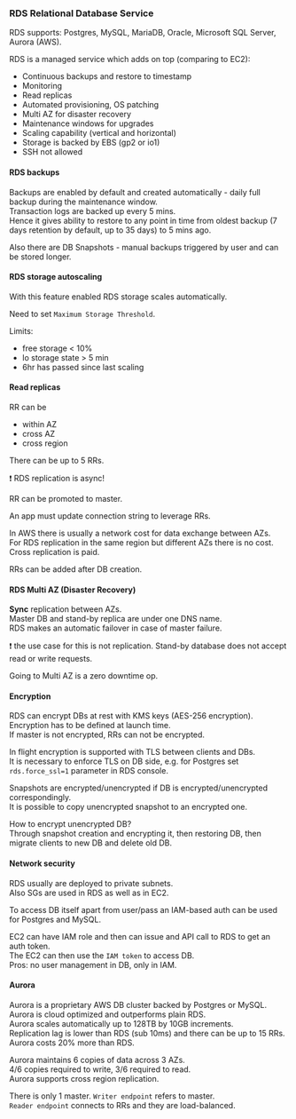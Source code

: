 ### RDS Relational Database Service
RDS supports: Postgres, MySQL, MariaDB, Oracle, Microsoft SQL Server, Aurora (AWS).

RDS is a managed service which adds on top (comparing to EC2):
* Continuous backups and restore to timestamp
* Monitoring
* Read replicas
* Automated provisioning, OS patching
* Multi AZ for disaster recovery
* Maintenance windows for upgrades
* Scaling capability (vertical and horizontal)
* Storage is backed by EBS (gp2 or io1)
* SSH not allowed


#### RDS backups
Backups are enabled by default and created automatically - daily full backup during the maintenance window.\
Transaction logs are backed up every 5 mins.\
Hence it gives ability to restore to any point in time from oldest backup (7 days retention by default, up to 35 days) to 5 mins ago.

Also there are DB Snapshots - manual backups triggered by user and can be stored longer.

#### RDS storage autoscaling
With this feature enabled RDS storage scales automatically.

Need to set `Maximum Storage Threshold`.

Limits:
* free storage < 10%
* lo storage state > 5 min
* 6hr has passed since last scaling

#### Read replicas
RR can be
* within AZ
* cross AZ
* cross region

There can be up to 5 RRs.

:exclamation: RDS replication is async!

RR can be promoted to master.

An app must update connection string to leverage RRs.

In AWS there is usually a network cost for data exchange between AZs.\
For RDS replication in the same region but different AZs there is no cost.\
Cross replication is paid.

RRs can be added after DB creation.

#### RDS Multi AZ (Disaster Recovery)
**Sync** replication between AZs.\
Master DB and stand-by replica are under one DNS name.\
RDS makes an automatic failover in case of master failure.

:exclamation: the use case for this is not replication.
Stand-by database does not accept read or write requests.

Going to Multi AZ is a zero downtime op.

#### Encryption
RDS can encrypt DBs at rest with KMS keys (AES-256 encryption).\
Encryption has to be defined at launch time.\
If master is not encrypted, RRs can not be encrypted.

In flight encryption is supported with TLS between clients and DBs.\
It is necessary to enforce TLS on DB side, e.g. for Postgres set `rds.force_ssl=1` parameter in RDS console.

Snapshots are encrypted/unencrypted if DB is encrypted/unencrypted correspondingly.\
It is possible to copy unencrypted snapshot to an encrypted one.

How to encrypt unencrypted DB?\
Through snapshot creation and encrypting it, then restoring DB, then migrate clients to new DB and delete old DB.

#### Network security
RDS usually are deployed to private subnets.\
Also SGs are used in RDS as well as in EC2.

To access DB itself apart from user/pass an IAM-based auth can be used for Postgres and MySQL.

EC2 can have IAM role and then can issue and API call to RDS to get an auth token.\
The EC2 can then use the `IAM token` to access DB.\
Pros: no user management in DB, only in IAM.

#### Aurora
Aurora is a proprietary AWS DB cluster backed by Postgres or MySQL.\
Aurora is cloud optimized and outperforms plain RDS.\
Aurora scales automatically up to 128TB by 10GB increments.\
Replication lag is lower than RDS (sub 10ms) and there can be up to 15 RRs.\
Aurora costs 20% more than RDS.

Aurora maintains 6 copies of data across 3 AZs.\
4/6 copies required to write, 3/6 required to read.\
Aurora supports cross region replication.

There is only 1 master. `Writer endpoint` refers to master.\
`Reader endpoint` connects to RRs and they are load-balanced.
